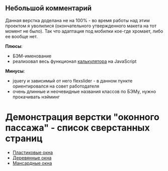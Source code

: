 ## Небольшой комментарий

Данная верстка доделана не на 100% - во время работы над этим проектом я уволилися (окончательного утвержденного макета на тот момент не было). Так что адаптация под мобилки кое-где хромает, либо ее вообще нет.

**Плюсы**:
- БЭМ-именование
- реализовал весь функционал [калькулятора](https://randomnf.github.io/front-end/passage_landing/plastic.html#calculator) на JavaScript

**Минусы**:
- jquery и зависимый от него flexslider - в данном пункте ориентировался на совет работодателя
- очень длинные и неочевидные названия классов по БЭМу, нужно прокачивать нэйминг

# Демонстрация верстки "оконного пассажа" - список сверстанных страниц
- [Пластиковые окна](plastic.html)
- [Деревянные окна](wooden.html)
- [Мансардные окна](mansard.html)
